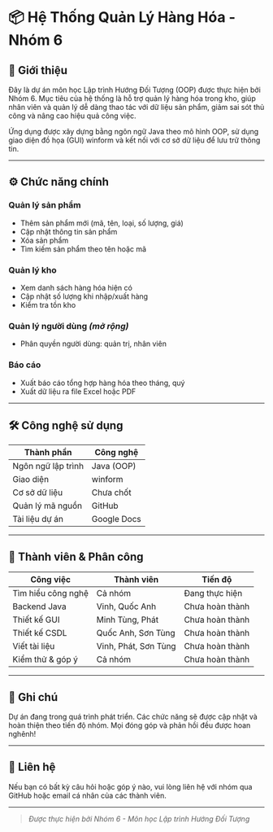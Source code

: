 
# 📦 Hệ Thống Quản Lý Hàng Hóa - Nhóm 6

## 📝 Giới thiệu

Đây là dự án môn học Lập trình Hướng Đối Tượng (OOP) được thực hiện bởi Nhóm 6. Mục tiêu của hệ thống là hỗ trợ quản lý hàng hóa trong kho, giúp nhân viên và quản lý dễ dàng thao tác với dữ liệu sản phẩm, giảm sai sót thủ công và nâng cao hiệu quả công việc.

Ứng dụng được xây dựng bằng ngôn ngữ Java theo mô hình OOP, sử dụng giao diện đồ họa (GUI) winform và kết nối với cơ sở dữ liệu để lưu trữ thông tin.

---

## ⚙️ Chức năng chính

### Quản lý sản phẩm

- Thêm sản phẩm mới (mã, tên, loại, số lượng, giá)
- Cập nhật thông tin sản phẩm
- Xóa sản phẩm
- Tìm kiếm sản phẩm theo tên hoặc mã

### Quản lý kho

- Xem danh sách hàng hóa hiện có
- Cập nhật số lượng khi nhập/xuất hàng
- Kiểm tra tồn kho

### Quản lý người dùng *(mở rộng)*

- Phân quyền người dùng: quản trị, nhân viên

### Báo cáo

- Xuất báo cáo tổng hợp hàng hóa theo tháng, quý
- Xuất dữ liệu ra file Excel hoặc PDF

---

## 🛠️ Công nghệ sử dụng

| Thành phần           | Công nghệ |
| ---------------------- | ----------- |
| Ngôn ngữ lập trình | Java (OOP)  |
| Giao diện             | winform     |
| Cơ sở dữ liệu      | Chưa chốt |
| Quản lý mã nguồn   | GitHub      |
| Tài liệu dự án     | Google Docs |

---

## 👥 Thành viên & Phân công

| Công việc            | Thành viên            | Tiến độ         |
| ---------------------- | ----------------------- | ------------------ |
| Tìm hiểu công nghệ | Cả nhóm               | Đang thực hiện  |
| Backend Java           | Vinh, Quốc Anh         | Chưa hoàn thành |
| Thiết kế GUI         | Minh Tùng, Phát       | Chưa hoàn thành |
| Thiết kế CSDL        | Quốc Anh, Sơn Tùng   | Chưa hoàn thành |
| Viết tài liệu       | Vinh, Phát, Sơn Tùng | Chưa hoàn thành |
| Kiểm thử & góp ý   | Cả nhóm               | Chưa hoàn thành |

---

## 📌 Ghi chú

Dự án đang trong quá trình phát triển. Các chức năng sẽ được cập nhật và hoàn thiện theo tiến độ nhóm. Mọi đóng góp và phản hồi đều được hoan nghênh!

---

## 📧 Liên hệ

Nếu bạn có bất kỳ câu hỏi hoặc góp ý nào, vui lòng liên hệ với nhóm qua GitHub hoặc email cá nhân của các thành viên.

---

> *Được thực hiện bởi Nhóm 6 - Môn học Lập trình Hướng Đối Tượng*
>
